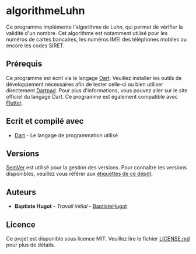 # algorithmeLuhn
Ce programme implémente l'algorithme de Luhn, qui permet de vérifier la validité d'un nombre. Cet algorithme est notamment utilisé pour les numéros de cartes bancaires, les numéros IMEI des téléphones mobiles ou encore les codes SIRET.

## Prérequis
Ce programme est écrit via le langage [Dart](https://www.dartlang.org/). Veuillez installer les outils de développement nécessaires afin de tester celle-ci ou bien utiliser directement [Dartpad](https://dartpad.dartlang.org/). Pour plus d'informations, vous pouvez aller sur le site officiel du langage Dart. Ce programme est également compatible avec [Flutter](https://flutter.dev/).

## Ecrit et compilé avec
* [Dart](https://www.dartlang.org/guides/language) - Le langage de programmation utilisé

## Versions
[SemVer](http://semver.org/) est utilisé pour la gestion des versions. Pour connaître les versions disponibles, veuillez vous référer aux [étiquettes de ce dépôt](https://github.com/BaptisteHugot/verificationCodeRIO/releases/).

## Auteurs
* **Baptiste Hugot** - *Travail initial* - [BaptisteHugot](https://github.com/BaptisteHugot)

## Licence
Ce projet est disponible sous licence MIT. Veuillez lire le fichier [LICENSE.md](LICENSE.md) pour plus de détails.